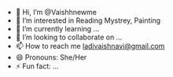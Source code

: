 - 👋 Hi, I’m @Vaishhnewme
- 👀 I’m interested in Reading Mystrey, Painting
- 🌱 I’m currently learning ...
- 💞️ I’m looking to collaborate on ...
- 📫 How to reach me ladivaishnavi@gmail.com
- 😄 Pronouns: She/Her
- ⚡ Fun fact: ...

<!---
Vaishhnewme/Vaishhnewme is a ✨ special ✨ repository because its `README.md` (this file) appears on your GitHub profile.
You can click the Preview link to take a look at your changes.
--->
